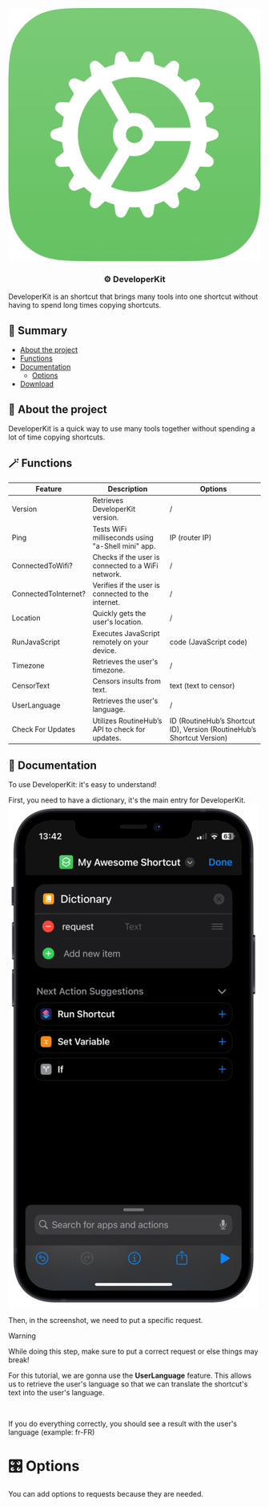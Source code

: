 <p align="center">
 <img src="Icon.png" alt="DeveloperKit"></a>
</p>

<h3 align="center">⚙️ DeveloperKit</h3>

DeveloperKit is an shortcut that brings many tools into one shortcut without having to spend long times copying shortcuts.

## 🚀 Summary

- [About the project](#-about-the-project)
 - [Functions](#-functions)
- [Documentation](#-documentation)
  - [Options](#-options)
- [Download](#-download)

## 📖 About the project

DeveloperKit is a quick way to use many tools together without spending a lot of time copying shortcuts.

## 🪄 Functions

| Feature              | Description                                              | Options                      |
|----------------------|----------------------------------------------------------|------------------------------|
| Version              | Retrieves DeveloperKit version.                          |/                              |
| Ping                 | Tests WiFi milliseconds using "a-Shell mini" app.        | IP (router IP)               |
| ConnectedToWifi?     | Checks if the user is connected to a WiFi network.        |/                              |
| ConnectedToInternet? | Verifies if the user is connected to the internet.        |/                              |
| Location             | Quickly gets the user's location.                        |/                              |
| RunJavaScript        | Executes JavaScript remotely on your device.             | code (JavaScript code)      |
| Timezone             | Retrieves the user's timezone.                           |/                              |
| CensorText           | Censors insults from text.                               | text (text to censor)        |
| UserLanguage         | Retrieves the user's language.                            |/                              |
| Check For Updates    | Utilizes RoutineHub’s API to check for updates.          | ID (RoutineHub’s Shortcut ID), Version (RoutineHub’s Shortcut Version) |

## 📕 Documentation

To use DeveloperKit: it's easy to understand!

First, you need to have a dictionary, it's the main entry for DeveloperKit.
<img src="/Screenshots/1.png" alt="" width="500" height="auto">

Then, in the screenshot, we need to put a specific request.
> [!WARNING]
While doing this step, make sure to put a correct request or else things may break!

For this tutorial, we are gonna use the **UserLanguage** feature. 
This allows us to retrieve the user's language so that we can translate the shortcut's text into the user's language.

<img src="https://github.com/notthebestdev/developerkit/assets/129324066/e3946664-619f-4bbd-9f8c-a4d8e89dccfb" alt="" width="500" height="auto">

If you do everything correctly, you should see a result with the user's language (example: fr-FR)

# 🎛️ Options

You can add options to requests because they are needed.
